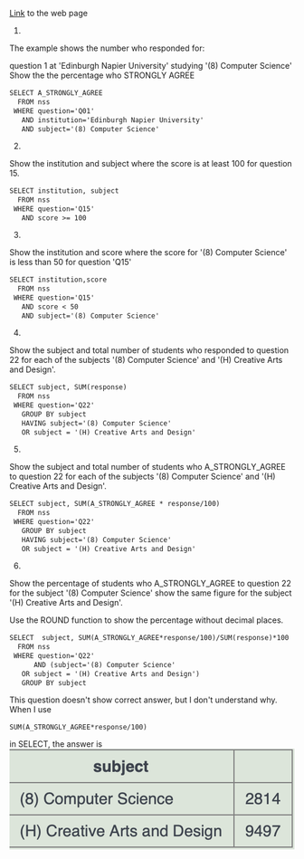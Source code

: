 [Link](https://sqlzoo.net/wiki/NSS_Tutorial) to the web page

1.
The example shows the number who responded for:

question 1
at 'Edinburgh Napier University'
studying '(8) Computer Science'
Show the the percentage who STRONGLY AGREE
```
SELECT A_STRONGLY_AGREE
  FROM nss
 WHERE question='Q01'
   AND institution='Edinburgh Napier University'
   AND subject='(8) Computer Science'
```
2.
Show the institution and subject where the score is at least 100 for question 15.
```
SELECT institution, subject
  FROM nss
 WHERE question='Q15'
   AND score >= 100
```

3.
Show the institution and score where the score for '(8) Computer Science' is less than 50 for question 'Q15'
```
SELECT institution,score
  FROM nss
 WHERE question='Q15'
   AND score < 50
   AND subject='(8) Computer Science'
```
4.
Show the subject and total number of students who responded to question 22 for each of the subjects '(8) Computer Science' and '(H) Creative Arts and Design'.
```
SELECT subject, SUM(response)
  FROM nss
 WHERE question='Q22'
   GROUP BY subject
   HAVING subject='(8) Computer Science'
   OR subject = '(H) Creative Arts and Design'
```
5.
Show the subject and total number of students who A_STRONGLY_AGREE to question 22 for each of the subjects '(8) Computer Science' and '(H) Creative Arts and Design'.
```
SELECT subject, SUM(A_STRONGLY_AGREE * response/100)
  FROM nss
 WHERE question='Q22'
   GROUP BY subject
   HAVING subject='(8) Computer Science'
   OR subject = '(H) Creative Arts and Design'
```
6.
Show the percentage of students who A_STRONGLY_AGREE to question 22 for the subject '(8) Computer Science' show the same figure for the subject '(H) Creative Arts and Design'.

Use the ROUND function to show the percentage without decimal places.
```
SELECT  subject, SUM(A_STRONGLY_AGREE*response/100)/SUM(response)*100
  FROM nss
 WHERE question='Q22'
      AND (subject='(8) Computer Science'
   OR subject = '(H) Creative Arts and Design')
   GROUP BY subject
```
This question doesn't show correct answer, but I don't understand why. When I use 
```
SUM(A_STRONGLY_AGREE*response/100)
``` 
in SELECT, the answer is ![this](/img/divid.png)

  
